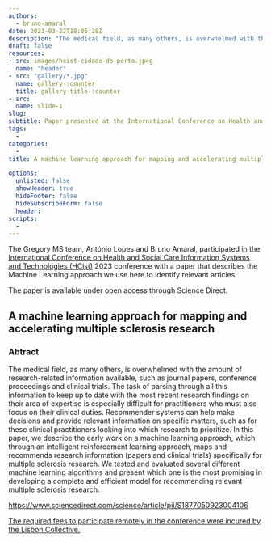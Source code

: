 ```yaml
---
authors:
  - bruno-amaral
date: 2023-03-22T18:05:38Z
description: "The medical field, as many others, is overwhelmed with the amount of research-related information available, such as journal papers, conference proceedings and clinical trials. The task of parsing through all this information to keep up to date with the most recent research findings on their area of expertise is especially difficult for practitioners who must also focus on their clinical duties. Recommender systems can help make decisions and provide relevant information on specific matters, such as for these clinical practitioners looking into which research to prioritize. In this paper, we describe the early work on a machine learning approach, which through an intelligent reinforcement learning approach, maps and recommends research information (papers and clinical trials) specifically for multiple sclerosis research. We tested and evaluated several different machine learning algorithms and present which one is the most promising in developing a complete and efficient model for recommending relevant multiple sclerosis research."
draft: false
resources: 
- src: images/hcist-cidade-do-porto.jpeg
  name: "header"
- src: "gallery/*.jpg"
  name: gallery-:counter
  title: gallery-title-:counter
- src:
  name: slide-1
slug:
subtitle: Paper presented at the International Conference on Health and Social Care Information Systems and Technologies (HCist) 2023
tags: 
  - 
categories: 
  - 
title: A machine learning approach for mapping and accelerating multiple sclerosis research

options:
  unlisted: false
  showHeader: true
  hideFooter: false
  hideSubscribeForm: false
  header:
scripts:
  -
---
```


The Gregory MS team, António Lopes and Bruno Amaral, participated in the [International Conference on Health and Social Care Information Systems and Technologies (HCist)](http://hcist.scika.org/?page=home) 2023 conference with a paper that describes the Machine Learning approach we use here to identify relevant articles.

The paper is available under open access through Science Direct.

## A machine learning approach for mapping and accelerating multiple sclerosis research

### Abtract

The medical field, as many others, is overwhelmed with the amount of research-related information available, such as journal papers, conference proceedings and clinical trials. The task of parsing through all this information to keep up to date with the most recent research findings on their area of expertise is especially difficult for practitioners who must also focus on their clinical duties. Recommender systems can help make decisions and provide relevant information on specific matters, such as for these clinical practitioners looking into which research to prioritize. In this paper, we describe the early work on a machine learning approach, which through an intelligent reinforcement learning approach, maps and recommends research information (papers and clinical trials) specifically for multiple sclerosis research. We tested and evaluated several different machine learning algorithms and present which one is the most promising in developing a complete and efficient model for recommending relevant multiple sclerosis research.

<https://www.sciencedirect.com/science/article/pii/S1877050923004106>

[The required fees to participate remotely in the conference were incured by the Lisbon Collective.](https://lisboncollective.com/)